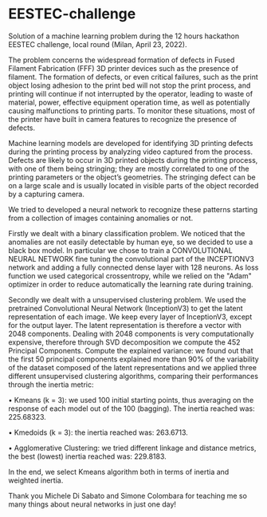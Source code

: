 # EESTEC-challenge
Solution of a machine learning problem during the 12 hours hackathon EESTEC challenge, local round (Milan, April 23, 2022).

The problem concerns the widespread formation of defects in Fused Filament Fabrication (FFF) 3D printer devices such as the presence of filament. The formation of defects, or even critical failures, such as the print object losing adhesion to the print bed will not stop the print process, and printing will continue if not interrupted by the operator, leading to waste of material, power, effective equipment operation time, as well as potentially causing malfunctions to printing parts. To monitor these situations, most of the printer have built in camera features to recognize the presence of defects.

Machine learning models are developed for identifying 3D printing defects during the printing process by analyzing video captured from the process. Defects are likely to occur in 3D printed objects during the printing process, with one of them being stringing; they are mostly correlated to one of the printing parameters or the object’s geometries. The stringing defect can be on a large scale and is usually located in visible parts of the object recorded by a capturing camera.

We tried to developed a neural network to recognize these patterns starting from a collection of images containing anomalies or not.

Firstly we dealt with a binary classification problem. We noticed that the anomalies are not easily detectable by human eye, so we decided to use a black box model. In particular we chose to train a CONVOLUTIONAL NEURAL NETWORK fine tuning the convolutional part of the INCEPTIONV3 network and adding a fully connected dense layer with 128 neurons. As loss function we used categorical crossentropy, while we relied on the "Adam" optimizer in order to reduce automatically the learning rate during training.

Secondly we dealt with a unsupervised clustering problem. We used the pretrained Convolutional Neural Network (InceptionV3) to get the latent representation of each image. We keep every layer of InceptionV3, except for the output layer. The latent representation is therefore a vector with 2048 components. Dealing with 2048 components is very computationally expensive, therefore through SVD decomposition we compute the 452 Principal Components. Compute the explained variance: we found out that the first 50 principal components explained more than 90% of the variability of the dataset composed of the latent representations and we applied three different unsupervised clustering algorithms, comparing their performances through the inertia metric:

•	Kmeans (k = 3): we used 100 initial starting points, thus averaging on the response of each model out of the 100 (bagging). The inertia reached was: 225.68323.

•	Kmedoids (k = 3): the inertia reached was: 263.6713.

•	Agglomerative Clustering: we tried different linkage and distance metrics, the best (lowest) inertia reached was: 229.8183.

In the end, we select Kmeans algorithm both in terms of inertia and weighted inertia.

Thank you Michele Di Sabato and Simone Colombara for teaching me so many things about neural networks in just one day!





